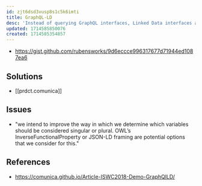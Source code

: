```yaml
---
id: zjt6dsd3vusp8s1c5k6imti
title: GraphQL-LD
desc: 'Instead of querying GraphQL interfaces, Linked Data interfaces are queried, such as SPARQL endpoints, TPF interfaces, Linked Data documents, ... This is done by semantifying GraphQL queries using a JSON-LD context'
updated: 1714585850076
created: 1714585354857
---
```


- https://gist.github.com/rubensworks/9d6eccce996317677d71944ed1087ea6

## Solutions

- [[prdct.comunica]]

## Issues

- "we intend to improve the way in which we determine which variables should be considered singular or plural. OWL’s InverseFunctionalProperty or JSON-LD framing are potential options that we consider for this."

## References

- https://comunica.github.io/Article-ISWC2018-Demo-GraphQlLD/